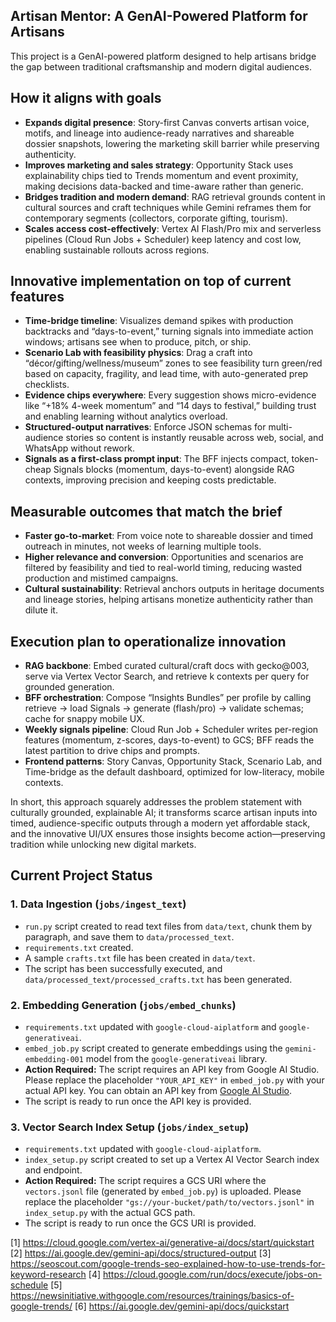 ## Artisan Mentor: A GenAI-Powered Platform for Artisans

This project is a GenAI-powered platform designed to help artisans bridge the gap between traditional craftsmanship and modern digital audiences.

## How it aligns with goals
- **Expands digital presence**: Story-first Canvas converts artisan voice, motifs, and lineage into audience-ready narratives and shareable dossier snapshots, lowering the marketing skill barrier while preserving authenticity.
- **Improves marketing and sales strategy**: Opportunity Stack uses explainability chips tied to Trends momentum and event proximity, making decisions data-backed and time-aware rather than generic.
- **Bridges tradition and modern demand**: RAG retrieval grounds content in cultural sources and craft techniques while Gemini reframes them for contemporary segments (collectors, corporate gifting, tourism).
- **Scales access cost-effectively**: Vertex AI Flash/Pro mix and serverless pipelines (Cloud Run Jobs + Scheduler) keep latency and cost low, enabling sustainable rollouts across regions.

## Innovative implementation on top of current features
- **Time-bridge timeline**: Visualizes demand spikes with production backtracks and “days-to-event,” turning signals into immediate action windows; artisans see when to produce, pitch, or ship.
- **Scenario Lab with feasibility physics**: Drag a craft into “décor/gifting/wellness/museum” zones to see feasibility turn green/red based on capacity, fragility, and lead time, with auto-generated prep checklists.
- **Evidence chips everywhere**: Every suggestion shows micro-evidence like “+18% 4-week momentum” and “14 days to festival,” building trust and enabling learning without analytics overload.
- **Structured-output narratives**: Enforce JSON schemas for multi-audience stories so content is instantly reusable across web, social, and WhatsApp without rework.
- **Signals as a first-class prompt input**: The BFF injects compact, token-cheap Signals blocks (momentum, days-to-event) alongside RAG contexts, improving precision and keeping costs predictable.

## Measurable outcomes that match the brief
- **Faster go-to-market**: From voice note to shareable dossier and timed outreach in minutes, not weeks of learning multiple tools.
- **Higher relevance and conversion**: Opportunities and scenarios are filtered by feasibility and tied to real-world timing, reducing wasted production and mistimed campaigns.
- **Cultural sustainability**: Retrieval anchors outputs in heritage documents and lineage stories, helping artisans monetize authenticity rather than dilute it.

## Execution plan to operationalize innovation
- **RAG backbone**: Embed curated cultural/craft docs with gecko@003, serve via Vertex Vector Search, and retrieve k contexts per query for grounded generation.
- **BFF orchestration**: Compose “Insights Bundles” per profile by calling retrieve → load Signals → generate (flash/pro) → validate schemas; cache for snappy mobile UX.
- **Weekly signals pipeline**: Cloud Run Job + Scheduler writes per-region features (momentum, z-scores, days-to-event) to GCS; BFF reads the latest partition to drive chips and prompts.
- **Frontend patterns**: Story Canvas, Opportunity Stack, Scenario Lab, and Time-bridge as the default dashboard, optimized for low-literacy, mobile contexts.

In short, this approach squarely addresses the problem statement with culturally grounded, explainable AI; it transforms scarce artisan inputs into timed, audience-specific outputs through a modern yet affordable stack, and the innovative UI/UX ensures those insights become action—preserving tradition while unlocking new digital markets.

## Current Project Status

### 1. Data Ingestion (`jobs/ingest_text`)
- `run.py` script created to read text files from `data/text`, chunk them by paragraph, and save them to `data/processed_text`.
- `requirements.txt` created.
- A sample `crafts.txt` file has been created in `data/text`.
- The script has been successfully executed, and `data/processed_text/processed_crafts.txt` has been generated.

### 2. Embedding Generation (`jobs/embed_chunks`)
- `requirements.txt` updated with `google-cloud-aiplatform` and `google-generativeai`.
- `embed_job.py` script created to generate embeddings using the `gemini-embedding-001` model from the `google-generativeai` library.
- **Action Required:** The script requires an API key from Google AI Studio. Please replace the placeholder `"YOUR_API_KEY"` in `embed_job.py` with your actual API key. You can obtain an API key from [Google AI Studio](https://aistudio.google.com/app/apikey).
- The script is ready to run once the API key is provided.

### 3. Vector Search Index Setup (`jobs/index_setup`)
- `requirements.txt` updated with `google-cloud-aiplatform`.
- `index_setup.py` script created to set up a Vertex AI Vector Search index and endpoint.
- **Action Required:** The script requires a GCS URI where the `vectors.jsonl` file (generated by `embed_job.py`) is uploaded. Please replace the placeholder `"gs://your-bucket/path/to/vectors.jsonl"` in `index_setup.py` with the actual GCS path.
- The script is ready to run once the GCS URI is provided.

[1] https://cloud.google.com/vertex-ai/generative-ai/docs/start/quickstart
[2] https://ai.google.dev/gemini-api/docs/structured-output
[3] https://seoscout.com/google-trends-seo-explained-how-to-use-trends-for-keyword-research
[4] https://cloud.google.com/run/docs/execute/jobs-on-schedule
[5] https://newsinitiative.withgoogle.com/resources/trainings/basics-of-google-trends/
[6] https://ai.google.dev/gemini-api/docs/quickstart
